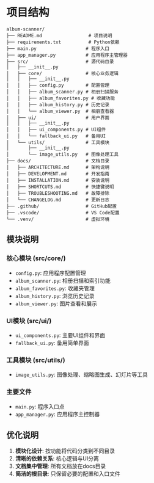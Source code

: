 # 项目结构

```
album-scanner/
├── README.md                 # 项目说明
├── requirements.txt          # Python依赖
├── main.py                  # 程序入口
├── app_manager.py           # 应用程序主管理器
├── src/                     # 源代码目录
│   ├── __init__.py          
│   ├── core/                # 核心业务逻辑
│   │   ├── __init__.py
│   │   ├── config.py        # 配置管理
│   │   ├── album_scanner.py # 相册扫描服务
│   │   ├── album_favorites.py # 收藏功能
│   │   ├── album_history.py # 历史记录
│   │   └── album_viewer.py  # 相册查看器
│   ├── ui/                  # 用户界面
│   │   ├── __init__.py
│   │   ├── ui_components.py # UI组件
│   │   └── fallback_ui.py   # 备用UI
│   └── utils/               # 工具模块
│       ├── __init__.py
│       └── image_utils.py   # 图像处理工具
├── docs/                    # 文档目录
│   ├── ARCHITECTURE.md      # 架构说明
│   ├── DEVELOPMENT.md       # 开发指南
│   ├── INSTALLATION.md      # 安装说明
│   ├── SHORTCUTS.md         # 快捷键说明
│   ├── TROUBLESHOOTING.md   # 故障排除
│   └── CHANGELOG.md         # 更新日志
├── .github/                 # GitHub配置
├── .vscode/                 # VS Code配置
└── .venv/                   # 虚拟环境
```

## 模块说明

### 核心模块 (src/core/)
- `config.py`: 应用程序配置管理
- `album_scanner.py`: 相册扫描和索引功能
- `album_favorites.py`: 收藏夹管理
- `album_history.py`: 浏览历史记录
- `album_viewer.py`: 图片查看和展示

### UI模块 (src/ui/)
- `ui_components.py`: 主要UI组件和界面
- `fallback_ui.py`: 备用简单界面

### 工具模块 (src/utils/)
- `image_utils.py`: 图像处理、缩略图生成、幻灯片等工具

### 主要文件
- `main.py`: 程序入口点
- `app_manager.py`: 应用程序主控制器

## 优化说明

1. **模块化设计**: 按功能将代码分类到不同目录
2. **清晰的依赖关系**: 核心逻辑与UI分离
3. **文档集中管理**: 所有文档放在docs目录
4. **简洁的根目录**: 只保留必要的配置和入口文件
